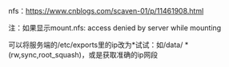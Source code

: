 nfs：https://www.cnblogs.com/scaven-01/p/11461908.html   

注：如果显示mount.nfs: access denied by server while mounting 

可以将服务端的/etc/exports里的ip改为*试试：如/data/  *(rw,sync,root_squash)，或是获取准确的ip网段
